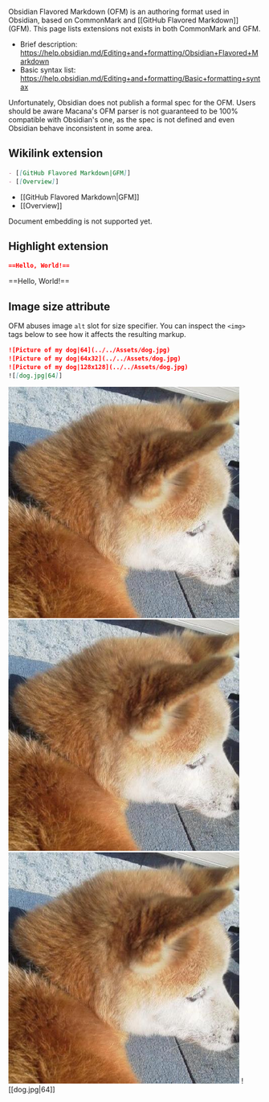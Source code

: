 Obsidian Flavored Markdown (OFM) is an authoring format used in Obsidian, based on CommonMark and [[GitHub Flavored Markdown]] (GFM).
This page lists extensions not exists in both CommonMark and GFM.

- Brief description: https://help.obsidian.md/Editing+and+formatting/Obsidian+Flavored+Markdown
- Basic syntax list: https://help.obsidian.md/Editing+and+formatting/Basic+formatting+syntax

Unfortunately, Obsidian does not publish a formal spec for the OFM.
Users should be aware Macana's OFM parser is not guaranteed to be 100% compatible with Obsidian's one, as the spec is not defined and even Obsidian behave inconsistent in some area.

## Wikilink extension

```markdown
- [[GitHub Flavored Markdown|GFM]]
- [[Overview]]
```

- [[GitHub Flavored Markdown|GFM]]
- [[Overview]]

Document embedding is not supported yet.

## Highlight extension

```markdown
==Hello, World!==
```

==Hello, World!==

## Image size attribute

OFM abuses image `alt` slot for size specifier.
You can inspect the `<img>` tags below to see how it affects the resulting markup.

```markdown
![Picture of my dog|64](../../Assets/dog.jpg)
![Picture of my dog|64x32](../../Assets/dog.jpg)
![Picture of my dog|128x128](../../Assets/dog.jpg)
![[dog.jpg|64]]
```

![Picture of my dog|64](../../Assets/dog.jpg)
![Picture of my dog|64x32](../../Assets/dog.jpg)
![Picture of my dog|128x128](../../Assets/dog.jpg)
![[dog.jpg|64]]